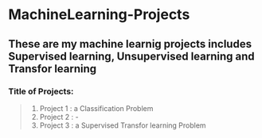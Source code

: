 # MachineLearning-Projects
## These are my machine learnig projects includes Supervised learning, Unsupervised learning and Transfor learning
### Title of Projects:
>  1. Project 1 : a Classification Problem
>  2. Project 2 : -
>  3. Project 3 : a Supervised Transfor learning Problem 

